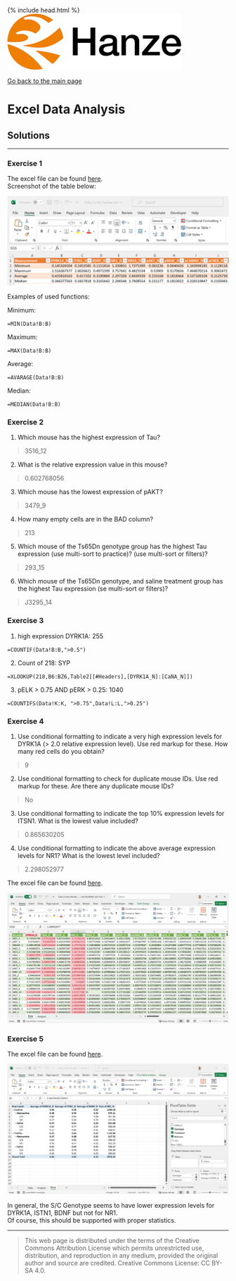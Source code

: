 {% include head.html %}
![Hanze](../hanze/hanze.png)

[Go back to the main page](../index.md)


# Excel Data Analysis

## Solutions

---

### Exercise 1

The excel file can be found [here](./files_10_data_analysis_solutions/exercise01/Data_Cortex_Nuclear.xlsx).  
Screenshot of the table below:  

![solution exercise01](./files_10_data_analysis_solutions/exercise01/fig1.png)

Examples of used functions:  

Minimum:  
```
=MIN(Data!B:B)
```
Maximum:  
```
=MAX(Data!B:B)
```
Average:  
```
=AVARAGE(Data!B:B)
```
Median:
```
=MEDIAN(Data!B:B)
```


### Exercise 2

1. Which mouse has the highest expression of Tau?  
>3516_12 
2. What is the relative expression value in this mouse?   
>0.602768056 
3. Which mouse has the lowest expression of pAKT?  
>3479_9  
4. How many empty cells are in the BAD column? 
>213  
5. Which mouse of the Ts65Dn genotype group has the highest Tau expression (use multi-sort to practice)? (use multi-sort or filters)?  
>293_15  
6. Which mouse of the Ts65Dn genotype, and saline treatment group has the highest Tau expression (se multi-sort or filters)?  
>J3295_14


### Exercise 3

1. high expression DYRK1A: 255  

 ```
 =COUNTIF(Data!B:B,">0.5")
 ```

2. Count of 218: SYP

 ```
=XLOOKUP(218,B6:BZ6,Table2[[#Headers],[DYRK1A_N]:[CaNA_N]])
 ```

3. pELK > 0.75 AND pERK > 0.25: 1040 

 ```
=COUNTIFS(Data!K:K, ">0.75",Data!L:L,">0.25")
 ```

### Exercise 4

1. Use conditional formatting to indicate a very high expression levels for DYRK1A (> 2.0 relative expression level). Use red markup for these. How many red cells do you obtain?  
>9
2. Use conditional formatting to check for duplicate mouse IDs. Use red markup for these. Are there any duplicate mouse IDs?   
>No
3. Use conditional formatting to indicate the top 10% expression levels for ITSN1. What is the lowest value included?  
> 0.865630205
4. Use conditional formatting to indicate the above average expression levels for NR1? What is the lowest level included?  
> 2.298052977  



The excel file can be found [here](./files_10_data_analysis_solutions/exercise04/Data_Cortex_Nuclear.xlsx).  

![conditional formatting](./files_10_data_analysis_solutions/exercise04/fig01.png)



### Exercise 5

The excel file can be found [here](./files_10_data_analysis_solutions/exercise05/Data_Cortex_Nuclear.xlsx).  

![pivot table](./files_10_data_analysis_solutions/exercise05/fig1.png)

In general, the S/C Genotype seems to have lower expression levels for DYRK1A, ISTN1, BDNF but not for NR1.  
Of course, this should be supported with proper statistics.  


---


>This web page is distributed under the terms of the Creative Commons Attribution License which permits unrestricted use, distribution, and reproduction in any medium, provided the original author and source are credited.
>Creative Commons License: CC BY-SA 4.0.


